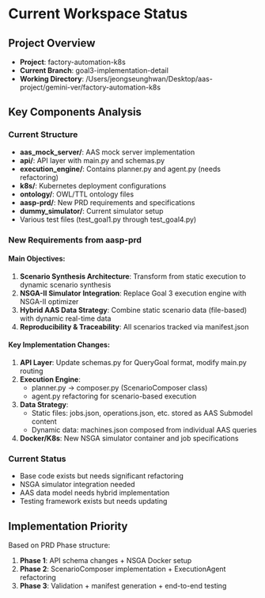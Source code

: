 # Current Workspace Status

## Project Overview
- **Project**: factory-automation-k8s
- **Current Branch**: goal3-implementation-detail
- **Working Directory**: /Users/jeongseunghwan/Desktop/aas-project/gemini-ver/factory-automation-k8s

## Key Components Analysis
### Current Structure
- **aas_mock_server/**: AAS mock server implementation
- **api/**: API layer with main.py and schemas.py
- **execution_engine/**: Contains planner.py and agent.py (needs refactoring)
- **k8s/**: Kubernetes deployment configurations
- **ontology/**: OWL/TTL ontology files
- **aasp-prd/**: New PRD requirements and specifications
- **dummy_simulator/**: Current simulator setup
- Various test files (test_goal1.py through test_goal4.py)

### New Requirements from aasp-prd
#### Main Objectives:
1. **Scenario Synthesis Architecture**: Transform from static execution to dynamic scenario synthesis
2. **NSGA-II Simulator Integration**: Replace Goal 3 execution engine with NSGA-II optimizer
3. **Hybrid AAS Data Strategy**: Combine static scenario data (file-based) with dynamic real-time data
4. **Reproducibility & Traceability**: All scenarios tracked via manifest.json

#### Key Implementation Changes:
1. **API Layer**: Update schemas.py for QueryGoal format, modify main.py routing
2. **Execution Engine**: 
   - planner.py → composer.py (ScenarioComposer class)
   - agent.py refactoring for scenario-based execution
3. **Data Strategy**:
   - Static files: jobs.json, operations.json, etc. stored as AAS Submodel content
   - Dynamic data: machines.json composed from individual AAS queries
4. **Docker/K8s**: New NSGA simulator container and job specifications

### Current Status
- Base code exists but needs significant refactoring
- NSGA simulator integration needed
- AAS data model needs hybrid implementation
- Testing framework exists but needs updating

## Implementation Priority
Based on PRD Phase structure:
1. **Phase 1**: API schema changes + NSGA Docker setup
2. **Phase 2**: ScenarioComposer implementation + ExecutionAgent refactoring  
3. **Phase 3**: Validation + manifest generation + end-to-end testing